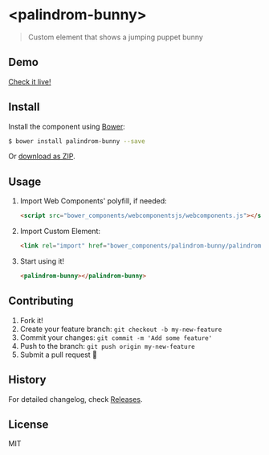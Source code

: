 # &lt;palindrom-bunny&gt;

> Custom element that shows a jumping puppet bunny

## Demo

[Check it live!](http://Palindrom.github.io/palindrom-bunny)

## Install

Install the component using [Bower](http://bower.io/):

```sh
$ bower install palindrom-bunny --save
```

Or [download as ZIP](https://github.com/Palindrom/palindrom-bunny/archive/master.zip).

## Usage

1. Import Web Components' polyfill, if needed:

    ```html
    <script src="bower_components/webcomponentsjs/webcomponents.js"></script>
    ```

2. Import Custom Element:

    ```html
    <link rel="import" href="bower_components/palindrom-bunny/palindrom-bunny.html">
    ```

3. Start using it!

    ```html
    <palindrom-bunny></palindrom-bunny>
    ```

## Contributing

1. Fork it!
2. Create your feature branch: `git checkout -b my-new-feature`
3. Commit your changes: `git commit -m 'Add some feature'`
4. Push to the branch: `git push origin my-new-feature`
5. Submit a pull request 🎉

## History

For detailed changelog, check [Releases](https://github.com/Palindrom/palindrom-bunny/releases).

## License

MIT
